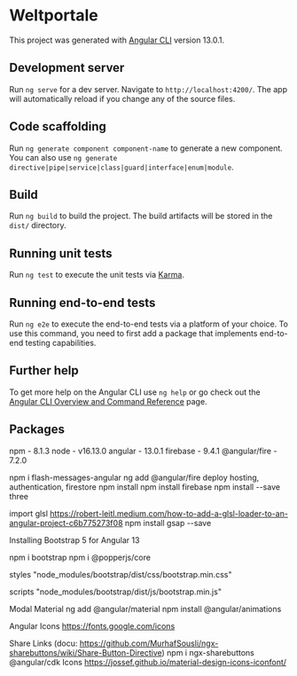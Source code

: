 # Weltportale

This project was generated with [Angular CLI](https://github.com/angular/angular-cli) version 13.0.1.

## Development server

Run `ng serve` for a dev server. Navigate to `http://localhost:4200/`. The app will automatically reload if you change any of the source files.

## Code scaffolding

Run `ng generate component component-name` to generate a new component. You can also use `ng generate directive|pipe|service|class|guard|interface|enum|module`.

## Build

Run `ng build` to build the project. The build artifacts will be stored in the `dist/` directory.

## Running unit tests

Run `ng test` to execute the unit tests via [Karma](https://karma-runner.github.io).

## Running end-to-end tests

Run `ng e2e` to execute the end-to-end tests via a platform of your choice. To use this command, you need to first add a package that implements end-to-end testing capabilities.

## Further help

To get more help on the Angular CLI use `ng help` or go check out the [Angular CLI Overview and Command Reference](https://angular.io/cli) page.

## Packages

npm - 8.1.3
node - v16.13.0
angular - 13.0.1
firebase - 9.4.1
@angular/fire - 7.2.0

npm i flash-messages-angular
ng add @angular/fire 
deploy hosting, authentication, firestore
npm install 
npm install firebase
npm install --save three

import glsl https://robert-leitl.medium.com/how-to-add-a-glsl-loader-to-an-angular-project-c6b775273f08
npm install gsap --save

Installing Bootstrap 5 for Angular 13

npm i bootstrap
npm i @popperjs/core

styles
"node_modules/bootstrap/dist/css/bootstrap.min.css"

scripts
"node_modules/bootstrap/dist/js/bootstrap.min.js"

Modal Material
ng add @angular/material
npm install @angular/animations

Angular Icons
https://fonts.google.com/icons

Share Links (docu: https://github.com/MurhafSousli/ngx-sharebuttons/wiki/Share-Button-Directive)
npm i ngx-sharebuttons @angular/cdk
Icons https://jossef.github.io/material-design-icons-iconfont/